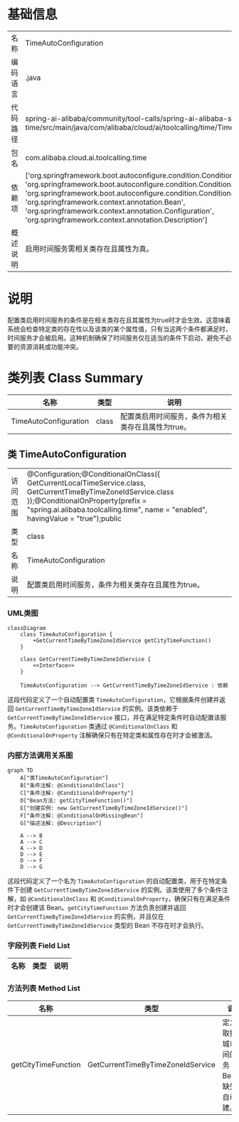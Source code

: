 # 基础信息

|      |      |
|------|------|
| 名称 | TimeAutoConfiguration |
| 编码语言 | .java |
| 代码路径 | spring-ai-alibaba/community/tool-calls/spring-ai-alibaba-starter-tool-calling-time/src/main/java/com/alibaba/cloud/ai/toolcalling/time/TimeAutoConfiguration.java |
| 包名 | com.alibaba.cloud.ai.toolcalling.time |
| 依赖项 | ['org.springframework.boot.autoconfigure.condition.ConditionalOnClass', 'org.springframework.boot.autoconfigure.condition.ConditionalOnMissingBean', 'org.springframework.boot.autoconfigure.condition.ConditionalOnProperty', 'org.springframework.context.annotation.Bean', 'org.springframework.context.annotation.Configuration', 'org.springframework.context.annotation.Description'] |
| 概述说明 | 启用时间服务需相关类存在且属性为真。 |

# 说明

配置类启用时间服务的条件是在相关类存在且其属性为true时才会生效。这意味着系统会检查特定类的存在性以及该类的某个属性值，只有当这两个条件都满足时，时间服务才会被启用。这种机制确保了时间服务仅在适当的条件下启动，避免不必要的资源消耗或功能冲突。

# 类列表 Class Summary

| 名称   | 类型  | 说明 |
|-------|------|-------------|
| TimeAutoConfiguration | class | 配置类启用时间服务，条件为相关类存在且属性为true。 |



## 类 TimeAutoConfiguration

|      |      |
|------|------|
| 访问范围 | @Configuration;@ConditionalOnClass({ GetCurrentLocalTimeService.class, GetCurrentTimeByTimeZoneIdService.class });@ConditionalOnProperty(prefix = "spring.ai.alibaba.toolcalling.time", name = "enabled", havingValue = "true");public |
| 类型 | class |
| 名称 | TimeAutoConfiguration |
| 说明 | 配置类启用时间服务，条件为相关类存在且属性为true。 |


### UML类图

```mermaid
classDiagram
    class TimeAutoConfiguration {
        +GetCurrentTimeByTimeZoneIdService getCityTimeFunction()
    }

    class GetCurrentTimeByTimeZoneIdService {
        <<Interface>>
    }

    TimeAutoConfiguration --> GetCurrentTimeByTimeZoneIdService : 依赖
```

这段代码定义了一个自动配置类 `TimeAutoConfiguration`，它根据条件创建并返回 `GetCurrentTimeByTimeZoneIdService` 的实例。该类依赖于 `GetCurrentTimeByTimeZoneIdService` 接口，并在满足特定条件时自动配置该服务。`TimeAutoConfiguration` 类通过 `@ConditionalOnClass` 和 `@ConditionalOnProperty` 注解确保只有在特定类和属性存在时才会被激活。


### 内部方法调用关系图

```mermaid
graph TD
    A["类TimeAutoConfiguration"]
    B["条件注解: @ConditionalOnClass"]
    C["条件注解: @ConditionalOnProperty"]
    D["Bean方法: getCityTimeFunction()"]
    E["创建实例: new GetCurrentTimeByTimeZoneIdService()"]
    F["条件注解: @ConditionalOnMissingBean"]
    G["描述注解: @Description"]

    A --> B
    A --> C
    A --> D
    D --> E
    D --> F
    D --> G
```

这段代码定义了一个名为 `TimeAutoConfiguration` 的自动配置类，用于在特定条件下创建 `GetCurrentTimeByTimeZoneIdService` 的实例。该类使用了多个条件注解，如 `@ConditionalOnClass` 和 `@ConditionalOnProperty`，确保只有在满足条件时才会创建该 Bean。`getCityTimeFunction` 方法负责创建并返回 `GetCurrentTimeByTimeZoneIdService` 的实例，并且仅在 `GetCurrentTimeByTimeZoneIdService` 类型的 Bean 不存在时才会执行。

### 字段列表 Field List

| 名称  | 类型  | 说明 |
|-------|-------|------|

### 方法列表 Method List

| 名称  | 类型  | 说明 |
|-------|-------|------|
| getCityTimeFunction | GetCurrentTimeByTimeZoneIdService | 定义获取指定城市时间的服务Bean，缺失时自动创建。 |




